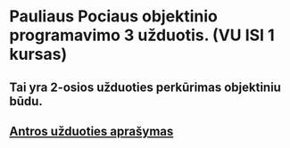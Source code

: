 # Pauliaus Pociaus objektinio programavimo 3 užduotis. (VU ISI 1 kursas)
## Tai yra 2-osios užduoties perkūrimas objektiniu būdu.
## [Antros užduoties aprašymas](https://github.com/paulyskas/OOP-Task-2#pauliaus-pociaus-objektinio-programavimo-2-u%C5%BEduotis-vu-isi-1-kursas)
